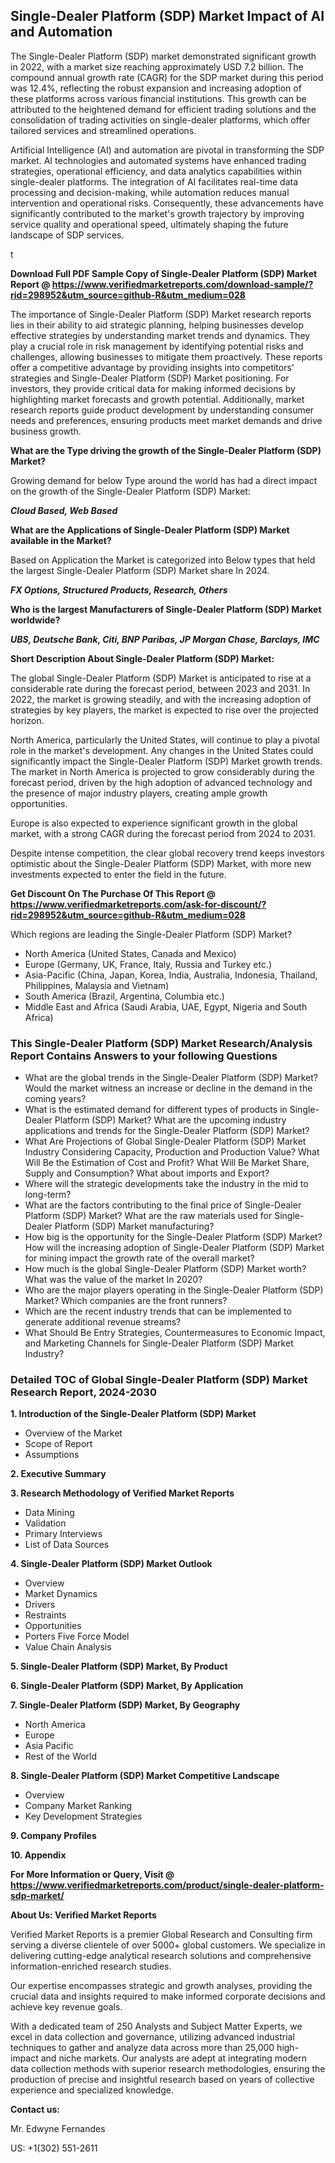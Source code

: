 <h2>Single-Dealer Platform (SDP) Market Impact of AI and Automation</h2><p>The Single-Dealer Platform (SDP) market demonstrated significant growth in 2022, with a market size reaching approximately USD 7.2 billion. The compound annual growth rate (CAGR) for the SDP market during this period was 12.4%, reflecting the robust expansion and increasing adoption of these platforms across various financial institutions. This growth can be attributed to the heightened demand for efficient trading solutions and the consolidation of trading activities on single-dealer platforms, which offer tailored services and streamlined operations.</p><p>Artificial Intelligence (AI) and automation are pivotal in transforming the SDP market. AI technologies and automated systems have enhanced trading strategies, operational efficiency, and data analytics capabilities within single-dealer platforms. The integration of AI facilitates real-time data processing and decision-making, while automation reduces manual intervention and operational risks. Consequently, these advancements have significantly contributed to the market's growth trajectory by improving service quality and operational speed, ultimately shaping the future landscape of SDP services.</p>t</p><p id="" class=""><strong>Download Full PDF Sample Copy of Single-Dealer Platform (SDP) Market Report @ <a href="https://www.verifiedmarketreports.com/download-sample/?rid=298952&utm_source=github-R&utm_medium=028" target="_blank">https://www.verifiedmarketreports.com/download-sample/?rid=298952&utm_source=github-R&utm_medium=028</a></strong></p><p>The importance of&nbsp;Single-Dealer Platform (SDP) Market research reports lies in their ability to aid strategic planning, helping businesses develop effective strategies by understanding market trends and dynamics. They play a crucial role in risk management by identifying potential risks and challenges, allowing businesses to mitigate them proactively. These reports offer a competitive advantage by providing insights into competitors' strategies and Single-Dealer Platform (SDP) Market positioning. For investors, they provide critical data for making informed decisions by highlighting market forecasts and growth potential. Additionally, market research reports guide product development by understanding consumer needs and preferences, ensuring products meet market demands and drive business growth.</p><p><strong>What are the&nbsp;Type driving the growth of the Single-Dealer Platform (SDP) Market?</strong></p><p id="" class="">Growing demand for below Type around the world has had a direct impact on the growth of the Single-Dealer Platform (SDP) Market:</p><em><strong>Cloud Based, Web Based</strong></em></p><strong>What are the&nbsp;Applications&nbsp;of Single-Dealer Platform (SDP) Market available in the Market?</strong></p><p id="" class="">Based on Application the Market is categorized into Below types that held the largest Single-Dealer Platform (SDP) Market share In 2024.</p><em><strong>FX Options, Structured Products, Research, Others</strong></em></p><strong>Who is the largest Manufacturers of Single-Dealer Platform (SDP) Market worldwide?</strong></p><p><em><strong>UBS, Deutsche Bank, Citi, BNP Paribas, JP Morgan Chase, Barclays, IMC</strong></em></p><p id="" class=""><strong>Short Description About Single-Dealer Platform (SDP) Market:</strong></p><p>The global Single-Dealer Platform (SDP) Market is anticipated to rise at a considerable rate during the forecast period, between 2023 and 2031. In 2022, the market is growing steadily, and with the increasing adoption of strategies by key players, the market is expected to rise over the projected horizon.</p><p>North America, particularly the United States, will continue to play a pivotal role in the market's development. Any changes in the United States could significantly impact the Single-Dealer Platform (SDP) Market growth trends. The market in North America is projected to grow considerably during the forecast period, driven by the high adoption of advanced technology and the presence of major industry players, creating ample growth opportunities.</p><p>Europe is also expected to experience significant growth in the global market, with a strong CAGR during the forecast period from 2024 to 2031.</p><p>Despite intense competition, the clear global recovery trend keeps investors optimistic about the Single-Dealer Platform (SDP) Market, with more new investments expected to enter the field in the future.</p><p id="" class=""><strong>Get Discount On The Purchase Of This Report @ <a href="https://www.verifiedmarketreports.com/ask-for-discount/?rid=298952&utm_source=github-R&utm_medium=028" target="_blank">https://www.verifiedmarketreports.com/ask-for-discount/?rid=298952&utm_source=github-R&utm_medium=028</a></strong></p>Which regions are leading the Single-Dealer Platform (SDP) Market?</p><ul><li>North America (United States, Canada and Mexico)</li><li>Europe (Germany, UK, France, Italy, Russia and Turkey etc.)</li><li>Asia-Pacific (China, Japan, Korea, India, Australia, Indonesia, Thailand, Philippines, Malaysia and Vietnam)</li><li>South America (Brazil, Argentina, Columbia etc.)</li><li>Middle East and Africa (Saudi Arabia, UAE, Egypt, Nigeria and South Africa)</li></ul><h3 id="" class="">This Single-Dealer Platform (SDP) Market Research/Analysis Report Contains Answers to your following Questions</h3><ul><li>What are the global trends in the Single-Dealer Platform (SDP) Market? Would the market witness an increase or decline in the demand in the coming years?</li><li>What is the estimated demand for different types of products in Single-Dealer Platform (SDP) Market? What are the upcoming industry applications and trends for the Single-Dealer Platform (SDP) Market?</li><li>What Are Projections of Global Single-Dealer Platform (SDP) Market Industry Considering Capacity, Production and Production Value? What Will Be the Estimation of Cost and Profit? What Will Be Market Share, Supply and Consumption? What about imports and Export?</li><li>Where will the strategic developments take the industry in the mid to long-term?</li><li>What are the factors contributing to the final price of Single-Dealer Platform (SDP) Market? What are the raw materials used for Single-Dealer Platform (SDP) Market manufacturing?</li><li>How big is the opportunity for the Single-Dealer Platform (SDP) Market? How will the increasing adoption of Single-Dealer Platform (SDP) Market for mining impact the growth rate of the overall market?</li><li>How much is the global Single-Dealer Platform (SDP) Market worth? What was the value of the market In 2020?</li><li>Who are the major players operating in the Single-Dealer Platform (SDP) Market? Which companies are the front runners?</li><li>Which are the recent industry trends that can be implemented to generate additional revenue streams?</li><li>What Should Be Entry Strategies, Countermeasures to Economic Impact, and Marketing Channels for Single-Dealer Platform (SDP) Market Industry?</li></ul><h3 id="" class="">Detailed TOC of Global Single-Dealer Platform (SDP) Market Research Report, 2024-2030</h3><p id="" class=""><strong>1. Introduction of the Single-Dealer Platform (SDP) Market</strong></p><ul><li>Overview of the Market</li><li>Scope of Report</li><li>Assumptions</li></ul><p id="" class=""><strong>2. Executive Summary</strong></p><p id="" class=""><strong>3. Research Methodology of Verified Market Reports</strong></p><ul><li>Data Mining</li><li>Validation</li><li>Primary Interviews</li><li>List of Data Sources</li></ul><p id="" class=""><strong>4. Single-Dealer Platform (SDP) Market Outlook</strong></p><ul><li>Overview</li><li>Market Dynamics</li><li>Drivers</li><li>Restraints</li><li>Opportunities</li><li>Porters Five Force Model</li><li>Value Chain Analysis</li></ul><p id="" class=""><strong>5. Single-Dealer Platform (SDP) Market, By Product</strong></p><p id="" class=""><strong>6. Single-Dealer Platform (SDP) Market, By Application</strong></p><p id="" class=""><strong>7. Single-Dealer Platform (SDP) Market, By Geography</strong></p><ul><li>North America</li><li>Europe</li><li>Asia Pacific</li><li>Rest of the World</li></ul><p id="" class=""><strong>8. Single-Dealer Platform (SDP) Market Competitive Landscape</strong></p><ul><li>Overview</li><li>Company Market Ranking</li><li>Key Development Strategies</li></ul><p id="" class=""><strong>9. Company Profiles</strong></p><p id="" class=""><strong>10. Appendix</strong></p><p id="" class=""><strong>For More Information or Query, Visit @ <a href="https://www.verifiedmarketreports.com/product/single-dealer-platform-sdp-market/" target="_blank">https://www.verifiedmarketreports.com/product/single-dealer-platform-sdp-market/</a></strong></p><p id="" class=""><strong>About Us: Verified Market Reports</strong></p><p id="" class="">Verified Market Reports is a premier Global Research and Consulting firm serving a diverse clientele of over 5000+ global customers. We specialize in delivering cutting-edge analytical research solutions and comprehensive information-enriched research studies.</p><p id="" class="">Our expertise encompasses strategic and growth analyses, providing the crucial data and insights required to make informed corporate decisions and achieve key revenue goals.</p><p id="" class="">With a dedicated team of 250 Analysts and Subject Matter Experts, we excel in data collection and governance, utilizing advanced industrial techniques to gather and analyze data across more than 25,000 high-impact and niche markets. Our analysts are adept at integrating modern data collection methods with superior research methodologies, ensuring the production of precise and insightful research based on years of collective experience and specialized knowledge.</p><p id="" class=""><strong>Contact us:</strong></p><p id="" class="">Mr. Edwyne Fernandes</p><p id="" class="">US: +1(302) 551-2611</p>